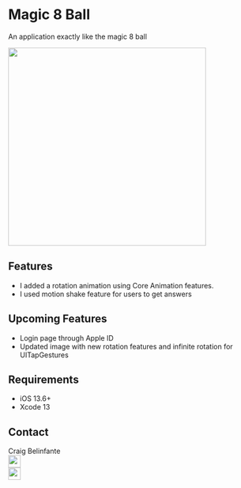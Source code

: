 # Magic 8 Ball
An application exactly like the magic 8 ball

<p align="row">
<img src= "https://media.giphy.com/media/XKnvtPe4TqGSu9xD5w/giphy.gif" width="400" >
</p>

## Features

- I added a rotation animation using Core Animation features. 
- I used motion shake feature for users to get answers

## Upcoming Features

- Login page through Apple ID
- Updated image with new rotation features and infinite rotation for UITapGestures

## Requirements

- iOS 13.6+
- Xcode 13

## Contact

Craig Belinfante  
[ <img src="https://static.licdn.com/sc/h/al2o9zrvru7aqj8e1x2rzsrca" width="25"> ](https://www.linkedin.com/in/craigbelinfante/)  
[<img src="https://ssl.gstatic.com/ui/v1/icons/mail/rfr/gmail.ico" width="25">](mailto:craigbelinfante@gmail.com)
